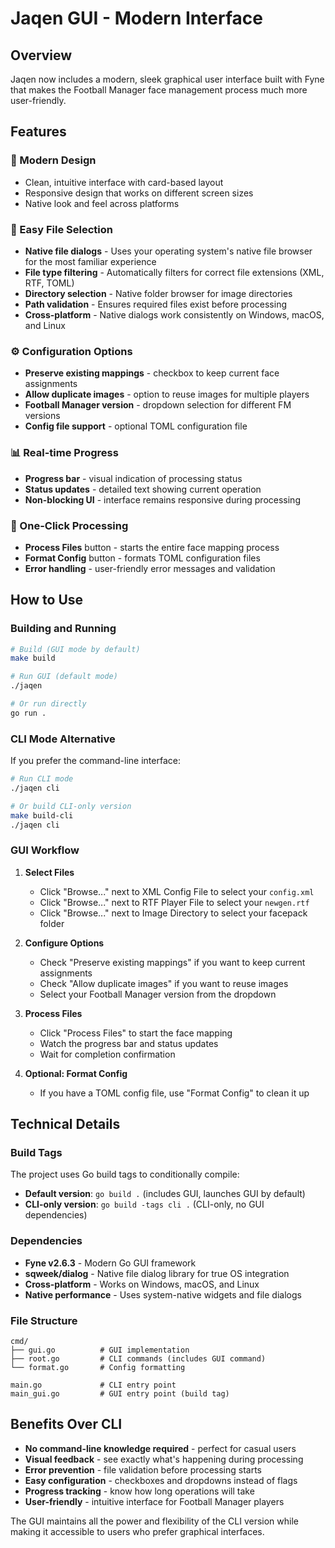 # Jaqen GUI - Modern Interface

## Overview

Jaqen now includes a modern, sleek graphical user interface built with Fyne that makes the Football Manager face management process much more user-friendly.

## Features

### 🎨 Modern Design
- Clean, intuitive interface with card-based layout
- Responsive design that works on different screen sizes
- Native look and feel across platforms

### 📁 Easy File Selection
- **Native file dialogs** - Uses your operating system's native file browser for the most familiar experience
- **File type filtering** - Automatically filters for correct file extensions (XML, RTF, TOML)
- **Directory selection** - Native folder browser for image directories
- **Path validation** - Ensures required files exist before processing
- **Cross-platform** - Native dialogs work consistently on Windows, macOS, and Linux

### ⚙️ Configuration Options
- **Preserve existing mappings** - checkbox to keep current face assignments
- **Allow duplicate images** - option to reuse images for multiple players
- **Football Manager version** - dropdown selection for different FM versions
- **Config file support** - optional TOML configuration file

### 📊 Real-time Progress
- **Progress bar** - visual indication of processing status
- **Status updates** - detailed text showing current operation
- **Non-blocking UI** - interface remains responsive during processing

### 🚀 One-Click Processing
- **Process Files** button - starts the entire face mapping process
- **Format Config** button - formats TOML configuration files
- **Error handling** - user-friendly error messages and validation

## How to Use

### Building and Running

```bash
# Build (GUI mode by default)
make build

# Run GUI (default mode)
./jaqen

# Or run directly
go run .
```

### CLI Mode Alternative

If you prefer the command-line interface:

```bash
# Run CLI mode
./jaqen cli

# Or build CLI-only version
make build-cli
./jaqen cli
```

### GUI Workflow

1. **Select Files**
   - Click "Browse..." next to XML Config File to select your `config.xml`
   - Click "Browse..." next to RTF Player File to select your `newgen.rtf`
   - Click "Browse..." next to Image Directory to select your facepack folder

2. **Configure Options**
   - Check "Preserve existing mappings" if you want to keep current assignments
   - Check "Allow duplicate images" if you want to reuse images
   - Select your Football Manager version from the dropdown

3. **Process Files**
   - Click "Process Files" to start the face mapping
   - Watch the progress bar and status updates
   - Wait for completion confirmation

4. **Optional: Format Config**
   - If you have a TOML config file, use "Format Config" to clean it up

## Technical Details

### Build Tags
The project uses Go build tags to conditionally compile:
- **Default version**: `go build .` (includes GUI, launches GUI by default)
- **CLI-only version**: `go build -tags cli .` (CLI-only, no GUI dependencies)

### Dependencies
- **Fyne v2.6.3** - Modern Go GUI framework
- **sqweek/dialog** - Native file dialog library for true OS integration
- **Cross-platform** - Works on Windows, macOS, and Linux
- **Native performance** - Uses system-native widgets and file dialogs

### File Structure
```
cmd/
├── gui.go          # GUI implementation
├── root.go         # CLI commands (includes GUI command)
└── format.go       # Config formatting

main.go             # CLI entry point
main_gui.go         # GUI entry point (build tag)
```

## Benefits Over CLI

- **No command-line knowledge required** - perfect for casual users
- **Visual feedback** - see exactly what's happening during processing
- **Error prevention** - file validation before processing starts
- **Easy configuration** - checkboxes and dropdowns instead of flags
- **Progress tracking** - know how long operations will take
- **User-friendly** - intuitive interface for Football Manager players

The GUI maintains all the power and flexibility of the CLI version while making it accessible to users who prefer graphical interfaces.
